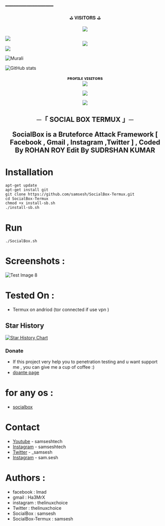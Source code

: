 ━━━━━━━━━━━━━━━━━━
<p align="center">
⛳ 𝐕𝐈𝐒𝐈𝐓𝐎𝐑𝐒 ⛳

<!---sudarshan7676/sudarshan7676 is 
a ✨ special ✨ repository because its README.md (this file) appears on your GitHub profile.
You can click the Preview link to take a look at your changes.
--->
<p align="center"> 
   <img src="https://capsule-render.vercel.app/api?type=waving&color=gradient&text=ℝ𝕆ℍ𝔸ℕ&height=100&section=header"/> 
 </p> 
 <img src="https://user-images.githubusercontent.com/73097560/115834477-dbab4500-a447-11eb-908a-139a6edaec5c.gif"> 

 <div align="center">
  <img src="https://readme-typing-svg.herokuapp.com?color=00FF00&center=true&lines=WELCOME+TO+MY+PROFILE&width=600&height=180" style="font-size: smaller;">
</div>

<img src="https://user-images.githubusercontent.com/73097560/115834477-dbab4500-a447-11eb-908a-139a6edaec5c.gif"> 


![Murali](https://media.giphy.com/media/iuMqhDxbEpekk31eQN/giphy.gif)


![ GitHub stats](https://github-readme-stats.vercel.app/api?username=sudarshan7676&show_icons=true&theme=radical)


<p align="center">
    <b>ᴘʀᴏғɪʟᴇ ᴠɪsɪᴛᴏʀs</b><br>
     <img align="middle" src="https://profile-counter.glitch.me/sudarshan7676/count.svg" />
</p>


<p align="center">
  <a href="https://t.me/sudarshan7676"><img src="https://te.legra.ph/file/29626078a1324cf58ce2a.jpg"></a>
    </p>
<p align="center">


<!--
**THE-VIP-BOY-OP/THE-VIP-BOY-OP** is a ✨ _special_ ✨ repository because its `README.md` (this file) appears on your GitHub profile.


<p align="center">
    <b>ᴠɪsɪᴛᴏʀs</b><br>
 -->    <img align="middle" src="https://profile-counter.glitch.me/sudarshan7676/count.svg" />
</p>




<h2 align="center">
    ─「 SOCIAL BOX TERMUX  」─






SocialBox is a Bruteforce Attack Framework [ Facebook , Gmail , Instagram ,Twitter ] , Coded By ROHAN ROY Edit By SUDRSHAN KUMAR
# Installation
```
apt-get update
apt-get install git
git clone https://github.com/samsesh/SocialBox-Termux.git 
cd SocialBox-Termux
chmod +x install-sb.sh
./install-sb.sh
```
# Run
```
./SocialBox.sh
```
# Screenshots :
![Test Image 8](https://github.com/samsesh/SocialBox-Termux/blob/master/Screenshots/sb.png)
# Tested On :
* Termux on andriod (tor connected if use vpn )
## Star History

[![Star History Chart](https://api.star-history.com/svg?repos=samsesh/SocialBox-Termux&type=Date)](https://star-history.com/#samsesh/SocialBox-Termux&Date)
### Donate
- If this project very help you to penetration testing  and u want support me , you can give me a cup of coffee :)
- [doante page](https://github.com/samsesh/donate)
# for any os :
* [socialbox](https://github.com/samsesh/SocialBox)
# Contact
* [Youtube](https://www.Youtube.com/@samseshtech) - samseshtech
* [Instagram](https://www.instagram.com/samseshtech) - samseshtech
* [Twitter](https://www.twitter.com/_samsesh) - _samsesh
* [Instagram](https://www.instagram.com/samses) - sam.sesh
# Authors :
* facebook  : Imad
* gmail     : Ha3MrX
* instagram : thelinuxchoice
* Twitter   : thelinuxchoice
* SocialBox : samsesh
* SocialBox-Termux : samsesh
